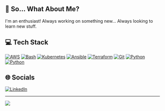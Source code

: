 ## 💫 So... What About Me?
I'm an enthusiast! Always working on something new... Always looking to learn new stuff.

## 💻 Tech Stack
[![AWS](https://img.shields.io/badge/AWS-%23FF9900.svg?style=for-the-badge&logo=amazon-aws&logoColor=white)](#) [![Bash](https://img.shields.io/badge/Shell_Script-121011?style=for-the-badge&logo=gnu-bash&logoColor=white)](#) [![Kubernetes](https://img.shields.io/badge/kubernetes-%23326ce5.svg?style=for-the-badge&logo=kubernetes&logoColor=white)](#) [![Ansible](https://img.shields.io/badge/ansible-%231A1918.svg?style=for-the-badge&logo=ansible&logoColor=white)](#) [![Terraform](https://img.shields.io/badge/terraform-%235835CC.svg?style=for-the-badge&logo=terraform&logoColor=white)](#) [![Git](https://img.shields.io/badge/GIT-E44C30?style=for-the-badge&logo=git&logoColor=white)](#) [![Python](https://img.shields.io/badge/python-3670A0?style=for-the-badge&logo=python&logoColor=ffdd54)](#) [![Python](https://img.shields.io/badge/TypeScript-007ACC?style=for-the-badge&logo=typescript&logoColor=white)](#) 

## 🌐 Socials
[![LinkedIn](https://img.shields.io/badge/LinkedIn-%230077B5.svg?logo=linkedin&logoColor=white)](https://linkedin.com/in/gregorioespinal)

---
[![](https://visitcount.itsvg.in/api?id=gespinal&icon=0&color=0)](#)
